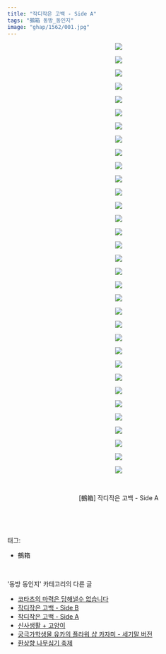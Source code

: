 ```yaml
---
title: "작디작은 고백 - Side A"
tags: "鵺箱 동방_동인지"
image: "ghap/1562/001.jpg"
---
```

<div class="article">
<p style="text-align: center; clear: none; float: none;"><img src="{{ site.nasurl }}/ghap/1562/001.jpg"/></p>
<p style="text-align: center; clear: none; float: none;"><img src="{{ site.nasurl }}/ghap/1562/002.jpg"/></p>
<p style="text-align: center; clear: none; float: none;"><img src="{{ site.nasurl }}/ghap/1562/003.jpg"/></p>
<p style="text-align: center; clear: none; float: none;"><img src="{{ site.nasurl }}/ghap/1562/004.jpg"/></p>
<p style="text-align: center; clear: none; float: none;"><img src="{{ site.nasurl }}/ghap/1562/005.jpg"/></p>
<p style="text-align: center; clear: none; float: none;"><img src="{{ site.nasurl }}/ghap/1562/006.jpg"/></p>
<p style="text-align: center; clear: none; float: none;"><img src="{{ site.nasurl }}/ghap/1562/007.jpg"/></p>
<p style="text-align: center; clear: none; float: none;"><img src="{{ site.nasurl }}/ghap/1562/008.jpg"/></p>
<p style="text-align: center; clear: none; float: none;"><img src="{{ site.nasurl }}/ghap/1562/009.jpg"/></p>
<p style="text-align: center; clear: none; float: none;"><img src="{{ site.nasurl }}/ghap/1562/010.jpg"/></p>
<p style="text-align: center; clear: none; float: none;"><img src="{{ site.nasurl }}/ghap/1562/011.jpg"/></p>
<p style="text-align: center; clear: none; float: none;"><img src="{{ site.nasurl }}/ghap/1562/012.jpg"/></p>
<p style="text-align: center; clear: none; float: none;"><img src="{{ site.nasurl }}/ghap/1562/013.jpg"/></p>
<p style="text-align: center; clear: none; float: none;"><img src="{{ site.nasurl }}/ghap/1562/014.jpg"/></p>
<p style="text-align: center; clear: none; float: none;"><img src="{{ site.nasurl }}/ghap/1562/015.jpg"/></p>
<p style="text-align: center; clear: none; float: none;"><img src="{{ site.nasurl }}/ghap/1562/016.jpg"/></p>
<p style="text-align: center; clear: none; float: none;"><img src="{{ site.nasurl }}/ghap/1562/017.jpg"/></p>
<p style="text-align: center; clear: none; float: none;"><img src="{{ site.nasurl }}/ghap/1562/018.jpg"/></p>
<p style="text-align: center; clear: none; float: none;"><img src="{{ site.nasurl }}/ghap/1562/019.jpg"/></p>
<p style="text-align: center; clear: none; float: none;"><img src="{{ site.nasurl }}/ghap/1562/020.jpg"/></p>
<p style="text-align: center; clear: none; float: none;"><img src="{{ site.nasurl }}/ghap/1562/021.jpg"/></p>
<p style="text-align: center; clear: none; float: none;"><img src="{{ site.nasurl }}/ghap/1562/022.jpg"/></p>
<p style="text-align: center; clear: none; float: none;"><img src="{{ site.nasurl }}/ghap/1562/023.jpg"/></p>
<p style="text-align: center; clear: none; float: none;"><img src="{{ site.nasurl }}/ghap/1562/024.jpg"/></p>
<p style="text-align: center; clear: none; float: none;"><img src="{{ site.nasurl }}/ghap/1562/025.jpg"/></p>
<p style="text-align: center; clear: none; float: none;"><img src="{{ site.nasurl }}/ghap/1562/026.jpg"/></p>
<p style="text-align: center; clear: none; float: none;"><img src="{{ site.nasurl }}/ghap/1562/027.jpg"/></p>
<p style="text-align: center; clear: none; float: none;"><img src="{{ site.nasurl }}/ghap/1562/028.jpg"/></p>
<p style="text-align: center; clear: none; float: none;"><img src="{{ site.nasurl }}/ghap/1562/029.jpg"/></p>
<p style="text-align: center; clear: none; float: none;"><img src="{{ site.nasurl }}/ghap/1562/030.jpg"/></p>
<p style="text-align: center; clear: none; float: none;"><img src="{{ site.nasurl }}/ghap/1562/031.jpg"/></p>
<p style="text-align: center; clear: none; float: none;"><img src="{{ site.nasurl }}/ghap/1562/032.jpg"/></p>
<p style="text-align: center; clear: none; float: none;"><img src="{{ site.nasurl }}/ghap/1562/033.jpg"/></p>
<p style="text-align: center; clear: none; float: none;"><br/></p>
<p style="text-align: center; clear: none; float: none;">[鵺箱] 작디작은 고백 - Side A</p>
<p><br/></p>
</div><br/>
<div class="tagTrail">
<p>태그: </p>
<ul>
<li>鵺箱</li>
</ul>
</div><br/>
<div class="another">
<p>'동방 동인지' 카테고리의 다른 글</p>
<ul>
<li><a href="/2016-08-14-ghap_1564">코타츠의 마력은 당해낼수 없습니다</a></li>
<li><a href="/2016-08-14-ghap_1563">작디작은 고백 - Side B</a></li>
<li><a href="/2016-08-14-ghap_1562">작디작은 고백 - Side A</a></li>
<li><a href="/2016-08-14-ghap_1561">신사생활 + 고양이</a></li>
<li><a href="/2016-08-14-ghap_1560">궁극가학생물 유카의 플라워 샵 카자미 - 세기말 버전</a></li>
<li><a href="/2016-08-14-ghap_1559">환상향 나무심기 축제</a></li>
</ul>
</div><br/>
<div class="cb_module cb_fluid">
<div class="cb_wrt cb_profile">
</div><!-- commentList close -->
</div><br/>
